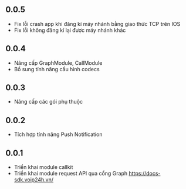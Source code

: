 ## 0.0.5

* Fix lỗi crash app khi đăng kí máy nhánh bằng giao thức TCP trên IOS
* Fix lỗi không đăng kí lại được máy nhánh khác

## 0.0.4

* Nâng cấp GraphModule, CallModule
* Bổ sung tính năng cấu hình codecs

## 0.0.3

* Nâng cấp các gói phụ thuộc

## 0.0.2

* Tích hợp tính năng Push Notification

## 0.0.1

* Triển khai module callkit
* Triển khai module request API qua cổng Graph https://docs-sdk.voip24h.vn/
